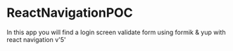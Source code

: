 # ReactNavigationPOC
In this app you will find a login screen validate form using formik &amp; yup with react navigation v'5'

